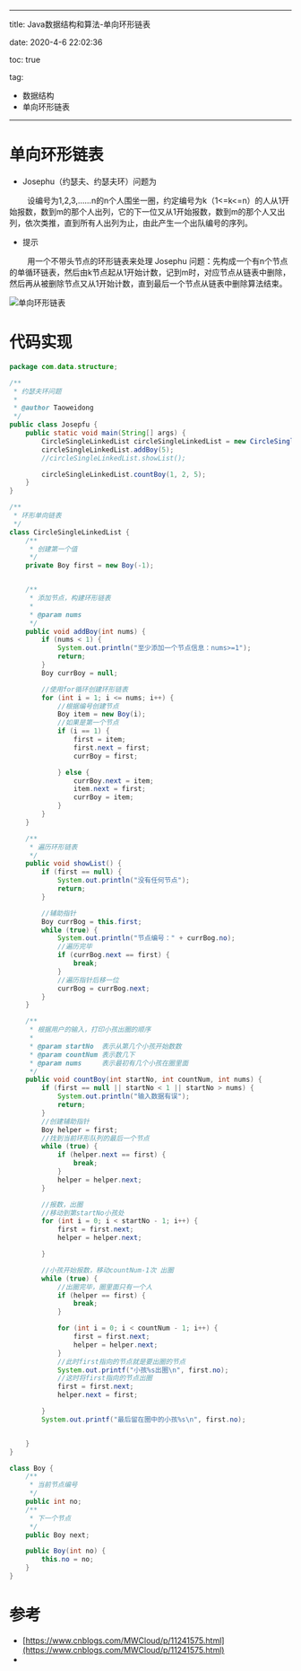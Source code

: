 ----------
title: Java数据结构和算法-单向环形链表

date: 2020-4-6 22:02:36

toc: true

tag: 

- 数据结构
- 单向环形链表

----------

# 单向环形链表

- Josephu（约瑟夫、约瑟夫环）问题为

　　 设编号为1,2,3,……n的n个人围坐一圈，约定编号为k（1<=k<=n）的人从1开始报数，数到m的那个人出列，它的下一位又从1开始报数，数到m的那个人又出列，依次类推，直到所有人出列为止，由此产生一个出队编号的序列。

- 提示

　　 用一个不带头节点的环形链表来处理 Josephu 问题：先构成一个有n个节点的单循环链表，然后由k节点起从1开始计数，记到m时，对应节点从链表中删除，然后再从被删除节点又从1开始计数，直到最后一个节点从链表中删除算法结束。

![单向环形链表](https://img-blog.csdnimg.cn/20200506222916737.png?x-oss-process=image/watermark,type_ZmFuZ3poZW5naGVpdGk,shadow_10,text_aHR0cHM6Ly9ibG9nLmNzZG4ubmV0L3Rhb3dlaWRvbmcx,size_16,color_FFFFFF,t_70)


<!-- more -->



# 代码实现

```java
package com.data.structure;

/**
 * 约瑟夫环问题
 *
 * @author Taoweidong
 */
public class Josepfu {
    public static void main(String[] args) {
        CircleSingleLinkedList circleSingleLinkedList = new CircleSingleLinkedList();
        circleSingleLinkedList.addBoy(5);
        //circleSingleLinkedList.showList();

        circleSingleLinkedList.countBoy(1, 2, 5);
    }
}

/**
 * 环形单向链表
 */
class CircleSingleLinkedList {
    /**
     * 创建第一个值
     */
    private Boy first = new Boy(-1);


    /**
     * 添加节点，构建环形链表
     *
     * @param nums
     */
    public void addBoy(int nums) {
        if (nums < 1) {
            System.out.println("至少添加一个节点信息：nums>=1");
            return;
        }
        Boy currBoy = null;

        //使用for循环创建环形链表
        for (int i = 1; i <= nums; i++) {
            //根据编号创建节点
            Boy item = new Boy(i);
            //如果是第一个节点
            if (i == 1) {
                first = item;
                first.next = first;
                currBoy = first;

            } else {
                currBoy.next = item;
                item.next = first;
                currBoy = item;
            }
        }
    }

    /**
     * 遍历环形链表
     */
    public void showList() {
        if (first == null) {
            System.out.println("没有任何节点");
            return;
        }

        //辅助指针
        Boy currBog = this.first;
        while (true) {
            System.out.println("节点编号：" + currBog.no);
            //遍历完毕
            if (currBog.next == first) {
                break;
            }
            //遍历指针后移一位
            currBog = currBog.next;
        }
    }

    /**
     * 根据用户的输入，打印小孩出圈的顺序
     *
     * @param startNo  表示从第几个小孩开始数数
     * @param countNum 表示数几下
     * @param nums     表示最初有几个小孩在圈里面
     */
    public void countBoy(int startNo, int countNum, int nums) {
        if (first == null || startNo < 1 || startNo > nums) {
            System.out.println("输入数据有误");
            return;
        }
        //创建辅助指针
        Boy helper = first;
        //找到当前环形队列的最后一个节点
        while (true) {
            if (helper.next == first) {
                break;
            }
            helper = helper.next;
        }

        //报数，出圈
        //移动到第startNo小孩处
        for (int i = 0; i < startNo - 1; i++) {
            first = first.next;
            helper = helper.next;

        }

        //小孩开始报数，移动countNum-1次 出圈
        while (true) {
            //出圈完毕，圈里面只有一个人
            if (helper == first) {
                break;
            }

            for (int i = 0; i < countNum - 1; i++) {
                first = first.next;
                helper = helper.next;
            }
            //此时first指向的节点就是要出圈的节点
            System.out.printf("小孩%s出圈\n", first.no);
            //这时将first指向的节点出圈
            first = first.next;
            helper.next = first;

        }
        System.out.printf("最后留在圈中的小孩%s\n", first.no);


    }
}

class Boy {
    /**
     * 当前节点编号
     */
    public int no;
    /**
     * 下一个节点
     */
    public Boy next;

    public Boy(int no) {
        this.no = no;
    }
}


```





# 参考

- [https://www.cnblogs.com/MWCloud/p/11241575.html](https://www.cnblogs.com/MWCloud/p/11241575.html)
- 
